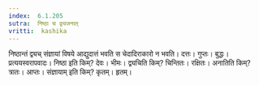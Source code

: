 ```yaml
---
index:  6.1.205
sutra:  निष्ठा च द्व्यजनात्
vritti:  kashika 
---
```


निष्ठान्तं द्व्यच् संज्ञायां विषये आद्युदात्तं भवति स चेदादिराकारो न भवति। दत्तः। गुप्तः। बुद्धः। प्रत्ययस्वरापवादः। निष्ठा इति किम्? देवः। भीमः। द्व्यचिति किम्? चिन्तितः। रक्षितः। अनातिति किम्? त्रातः। आप्तः। संज्ञायाम् इति किम्? कृतम्। हृतम्।


